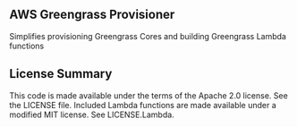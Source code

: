 ## AWS Greengrass Provisioner

Simplifies provisioning Greengrass Cores and building Greengrass Lambda functions

## License Summary

This code is made available under the terms of the Apache 2.0 license. See the LICENSE file.
Included Lambda functions are made available under a modified MIT license. See LICENSE.Lambda.
